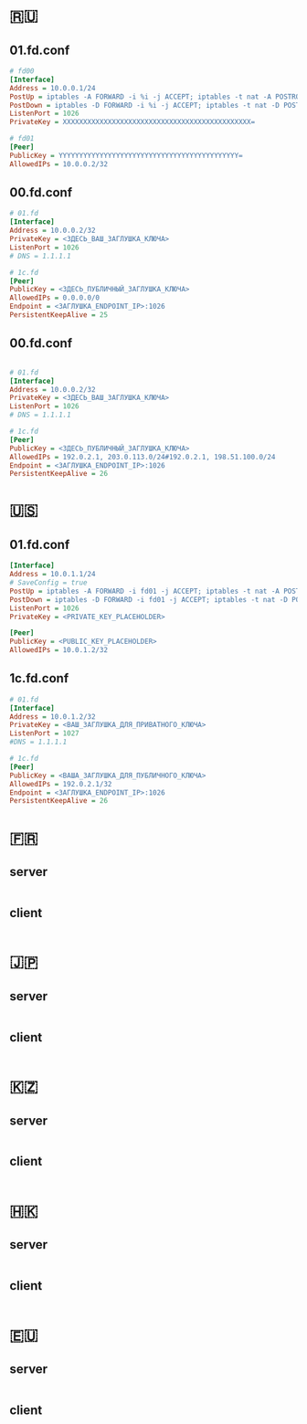 # 🇷🇺
## 01.fd.conf
```ini
# fd00
[Interface]
Address = 10.0.0.1/24
PostUp = iptables -A FORWARD -i %i -j ACCEPT; iptables -t nat -A POSTROUTING -o %i -j MASQUERADE
PostDown = iptables -D FORWARD -i %i -j ACCEPT; iptables -t nat -D POSTROUTING -o %i -j MASQUERADE
ListenPort = 1026
PrivateKey = XXXXXXXXXXXXXXXXXXXXXXXXXXXXXXXXXXXXXXXXXXXXXX=

# fd01
[Peer]
PublicKey = YYYYYYYYYYYYYYYYYYYYYYYYYYYYYYYYYYYYYYYYYYYY=
AllowedIPs = 10.0.0.2/32
```
## 00.fd.conf
```ini
# 01.fd
[Interface]
Address = 10.0.0.2/32
PrivateKey = <ЗДЕСЬ_ВАШ_ЗАГЛУШКА_КЛЮЧА>
ListenPort = 1026
# DNS = 1.1.1.1

# 1c.fd
[Peer]
PublicKey = <ЗДЕСЬ_ПУБЛИЧНЫЙ_ЗАГЛУШКА_КЛЮЧА>
AllowedIPs = 0.0.0.0/0
Endpoint = <ЗАГЛУШКА_ENDPOINT_IP>:1026
PersistentKeepAlive = 25
```
## 00.fd.conf
```ini

# 01.fd
[Interface]
Address = 10.0.0.2/32
PrivateKey = <ЗДЕСЬ_ВАШ_ЗАГЛУШКА_КЛЮЧА>
ListenPort = 1026
# DNS = 1.1.1.1

# 1c.fd
[Peer]
PublicKey = <ЗДЕСЬ_ПУБЛИЧНЫЙ_ЗАГЛУШКА_КЛЮЧА>
AllowedIPs = 192.0.2.1, 203.0.113.0/24#192.0.2.1, 198.51.100.0/24
Endpoint = <ЗАГЛУШКА_ENDPOINT_IP>:1026
PersistentKeepAlive = 26
```
# 🇺🇸
## 01.fd.conf
```ini
[Interface]
Address = 10.0.1.1/24
# SaveConfig = true
PostUp = iptables -A FORWARD -i fd01 -j ACCEPT; iptables -t nat -A POSTROUTING -o ens4 -j MASQUERADE
PostDown = iptables -D FORWARD -i fd01 -j ACCEPT; iptables -t nat -D POSTROUTING -o ens4 -j MASQUERADE
ListenPort = 1026
PrivateKey = <PRIVATE_KEY_PLACEHOLDER>

[Peer]
PublicKey = <PUBLIC_KEY_PLACEHOLDER>
AllowedIPs = 10.0.1.2/32
```
## 1c.fd.conf
```ini
# 01.fd
[Interface]
Address = 10.0.1.2/32
PrivateKey = <ВАШ_ЗАГЛУШКА_ДЛЯ_ПРИВАТНОГО_КЛЮЧА>
ListenPort = 1027
#DNS = 1.1.1.1

# 1c.fd
[Peer]
PublicKey = <ВАША_ЗАГЛУШКА_ДЛЯ_ПУБЛИЧНОГО_КЛЮЧА>
AllowedIPs = 192.0.2.1/32
Endpoint = <ЗАГЛУШКА_ENDPOINT_IP>:1026
PersistentKeepAlive = 26
```
# 🇫🇷
## server
```ini

```
## client
```ini

```
# 🇯🇵
## server
```ini

```
## client
```ini

```
# 🇰🇿
## server
```ini

```
## client
```ini

```
# 🇭🇰
## server
```ini

```
## client
```ini

```
# 🇪🇺
## server
```ini

```
## client
```ini

```

